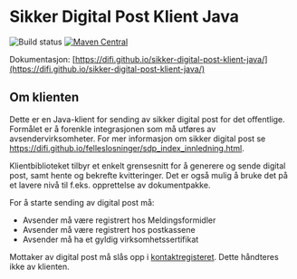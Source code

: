Sikker Digital Post Klient Java
==============================

![Build status](https://github.com/difi/sikker-digital-post-klient-java/workflows/Build%20snapshot/badge.svg) [![Maven Central](https://maven-badges.herokuapp.com/maven-central/no.difi.sdp/sikker-digital-post-klient-java/badge.svg)](https://maven-badges.herokuapp.com/maven-central/no.difi.sdp/sikker-digital-post-klient-java)

Dokumentasjon: [https://difi.github.io/sikker-digital-post-klient-java/](https://difi.github.io/sikker-digital-post-klient-java/)


## Om klienten
Dette er en Java-klient for sending av sikker digital post for det offentlige.
Formålet er å forenkle integrasjonen som må utføres av avsendervirksomheter.
For mer informasjon om sikker digital post se https://difi.github.io/felleslosninger/sdp_index_innledning.html.

Klientbiblioteket tilbyr et enkelt grensesnitt for å generere og sende digital post, samt hente og bekrefte kvitteringer.
Det er også mulig å bruke det på et lavere nivå til f.eks. opprettelse av dokumentpakke.

For å starte sending av digital post må:

* Avsender må være registrert hos Meldingsformidler
* Avsender må være registrert hos postkassene
* Avsender må ha et gyldig virksomhetssertifikat

Mottaker av digital post må slås opp i <a href="https://github.com/difi/kontaktregisteret-klient">kontaktregisteret</a>. Dette håndteres ikke av klienten.


